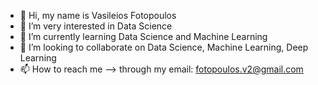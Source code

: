 - 👋 Hi, my name is Vasileios Fotopoulos
- 👀 I’m very interested in Data Science
- 🌱 I’m currently learning Data Science and Machine Learning
- 💞️ I’m looking to collaborate on Data Science, Machine Learning, Deep Learning
- 📫 How to reach me --> through my email: fotopoulos.v2@gmail.com

<!---
fotopoulos-v/fotopoulos-v is a ✨ special ✨ repository because its `README.md` (this file) appears on your GitHub profile.
You can click the Preview link to take a look at your changes.
--->
